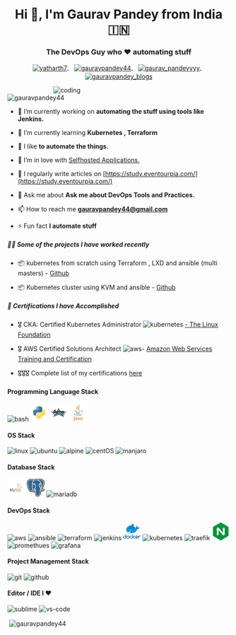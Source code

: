 <h1 align="center">Hi 👋, I'm Gaurav Pandey from India 🇮🇳</h1>
<h3 align="center">The DevOps Guy who ❤️ automating stuff</h3>
<p align="center">
<a href="https://www.linkedin.com/in/pandeygauravcse/" target="_blank">
  <img align="center" src="https://cdn.jsdelivr.net/npm/simple-icons@3/icons/linkedin.svg" alt="yatharth7" width="22px" />
</a>
  &nbsp;&nbsp;
<a href="https://www.reddit.com/user/gauravpandey44" target="_blank">
  <img align="center" src="https://i.pinimg.com/originals/f7/80/6c/f7806c9cd7d5e52cbb148541327a6b87.jpg" alt="gauravpandey44" width="22px" />
</a>
  &nbsp;&nbsp;
<a href="https://www.instagram.com/gaurav_pandeyyyy/" target="_blank">
  <img align="center" src="https://cdn.jsdelivr.net/npm/simple-icons@3/icons/instagram.svg" alt="gaurav_pandeyyyy" width="22px" />
</a>
  &nbsp;&nbsp;
<a href="https://study.eventourpia.com/" target="_blank">
  <img align="center" src="https://cdn.jsdelivr.net/npm/simple-icons@3/icons/wordpress.svg" alt="gauravpandey_blogs" width="22px" />
</a></p>

<img align="right" alt="coding" width="400" src="https://media2.giphy.com/media/qgQUggAC3Pfv687qPC/giphy.gif" >

<p align="left"> <img src="https://komarev.com/ghpvc/?username=gauravpandey44&label=Profile%20views&color=0e75b6&style=flat" alt="gauravpandey44" /> </p>

- 🔭 I’m currently working on **automating the stuff using tools like Jenkins.**

- 🌱 I’m currently learning **Kubernetes , Terraform**

- 👯 I like **to automate the things.**

- 🤝 I’m in love with [Selfhosted Applications.](https://github.com/awesome-selfhosted/awesome-selfhosted)

- 📝 I regularly write articles on [https://study.eventourpia.com/](https://study.eventourpia.com/)

- 💬 Ask me about **Ask me about DevOps Tools and Practices.**

- 📫 How to reach me **gauravpandey44@gmail.com**

- ⚡ Fun fact **I automate stuff**

##### 👨‍💻 Some of the projects I have worked recently

- 📦 kubernetes from scratch using Terraform , LXD and ansible (multi masters) - [Github](https://github.com/gauravpandey44/k8s_LXD)

- 📦 Kubernetes cluster using KVM and ansible - [Github](https://github.com/gauravpandey44/kubernetes_ansible_KVM)

##### 🧾 Certifications I have Accomplished

- 🎖 CKA: Certified Kubernetes Administrator <img src="https://www.vectorlogo.zone/logos/kubernetes/kubernetes-icon.svg" alt="kubernetes" width="40" height="40"/> </a> <a href="https://www.linux.org/" target="_blank" rel="noreferrer">- [The Linux Foundation](https://www.credly.com/badges/455f4008-8c0c-4db2-b82d-6caf013c5aad/public_url)
- 🎖 AWS Certified Solutions Architect <img src="https://miro.medium.com/max/680/0*CNLfP938vNtb8wkG.png" alt="aws" width="40" height="40"/>- [Amazon Web Services Training and Certification](https://www.credly.com/badges/b91ad782-b3c7-48bc-a623-0217c6b70257/public_url)
  
- 🎖🎖🎖 Complete list of my certifications [here](https://www.credly.com/users/gaurav-pandey.d7da9975/badges</p>)

#### Programming Language Stack
<p align="left"><img src="https://www.vectorlogo.zone/logos/gnu_bash/gnu_bash-icon.svg" alt="bash" title="bash" title="bash" width="40" height="40"/>  <img src="https://raw.githubusercontent.com/github/explore/80688e429a7d4ef2fca1e82350fe8e3517d3494d/topics/python/python.png" alt="python" title="python" width="40" height="40"/> <img src="https://raw.githubusercontent.com/github/explore/b15b6cf1726418913aafbf337a749dded180279d/topics/groovy/groovy.png" alt="groovy" title="groovy" width="40" height="40"/>  <img src="https://raw.githubusercontent.com/github/explore/80688e429a7d4ef2fca1e82350fe8e3517d3494d/topics/java/java.png" alt="java" title="java8" width="40" height="40"/> </p>
  
#### OS Stack
<p align="left"><img src="https://brandlogos.net/wp-content/uploads/2020/03/Linux-logo.png" alt="linux" title="linux" width="40" height="40"/>  <img src="https://www.vectorlogo.zone/logos/ubuntu/ubuntu-icon.svg" alt="ubuntu" title="ubuntu" width="40" height="40"/>  <img src="https://www.vectorlogo.zone/logos/alpinelinux/alpinelinux-icon.svg" alt="alpine" title="alpine" width="40" height="40"/> <img src="https://www.vectorlogo.zone/logos/centos/centos-icon.svg" alt="centOS" title="centOS" width="40" height="40"/> <img src="https://raw.githubusercontent.com/gilbarbara/logos/master/logos/manjaro.svg" alt="manjaro" title="manjaro" width="40" height="40"/> </p>

#### Database Stack
<p align="left"><img src="https://raw.githubusercontent.com/github/explore/80688e429a7d4ef2fca1e82350fe8e3517d3494d/topics/mysql/mysql.png" alt="mysql" title="mysql" width="40" height="40"/>  <img src="https://raw.githubusercontent.com/github/explore/80688e429a7d4ef2fca1e82350fe8e3517d3494d/topics/postgresql/postgresql.png" alt="postgresql" title="postgresql" width="40" height="40"/> <img src="https://www.vectorlogo.zone/logos/mariadb/mariadb-icon.svg" alt="mariadb" title="mariadb"  width="40" height="40"/> </p>

#### DevOps Stack 
<p align="left"><img src="https://download.logo.wine/logo/Amazon_Web_Services/Amazon_Web_Services-Logo.wine.png" alt="aws" title="aws" width="40" height="40"/>   <img src="https://www.vectorlogo.zone/logos/ansible/ansible-icon.svg" alt="ansible" title="ansible" width="40" height="40"/> <img src="https://www.vectorlogo.zone/logos/terraformio/terraformio-icon.svg" alt="terraform" title="terraform" width="40" height="40"/> <img src="https://www.vectorlogo.zone/logos/jenkins/jenkins-icon.svg" alt="jenkins" title="jenkins" width="40" height="40"/>  <img src="https://raw.githubusercontent.com/github/explore/80688e429a7d4ef2fca1e82350fe8e3517d3494d/topics/docker/docker.png" alt="docker" title="docker" width="40" height="40"/>   <img src="https://www.vectorlogo.zone/logos/kubernetes/kubernetes-icon.svg" alt="kubernetes" title="kubernetes" width="40" height="40"/>  <img src="https://www.vectorlogo.zone/logos/traefikio/traefikio-icon.svg" alt="traefik" title="traefik" width="40" height="40"/> <img src="https://raw.githubusercontent.com/github/explore/85cceaeeaf993ca35664dc37ea24f9237fbbfc14/topics/nginx/nginx.png" alt="nginx" title="nginx" width="40" height="40"/>  <img src="https://www.vectorlogo.zone/logos/prometheusio/prometheusio-icon.svg" alt="promethues" title="promethues" width="40" height="40"/>  <img src="https://www.vectorlogo.zone/logos/grafana/grafana-icon.svg" alt="grafana" title="grafana" width="40" height="40"/> </p>

#### Project Management Stack
<p align="left"><img src="https://www.vectorlogo.zone/logos/git-scm/git-scm-icon.svg" alt="git" title="git" width="40" height="40"/>  <img src="https://www.vectorlogo.zone/logos/github/github-icon.svg" alt="github" title="github" width="40" height="40"/> </p>

#### Editor / IDE I ♥
<p align="left"><img src="https://cdn.worldvectorlogo.com/logos/sublime-text.svg" alt="sublime" title="sublime" width="40" height="40"/> <img src="https://www.vectorlogo.zone/logos/visualstudio_code/visualstudio_code-icon.svg" alt="vs-code" title="vs-code" width="40" height="40"/>
  



<p>&nbsp;<img align="center" src="https://github-readme-stats.vercel.app/api?username=gauravpandey44&show_icons=true&hide=stars,issues" alt="gauravpandey44" /></p>
